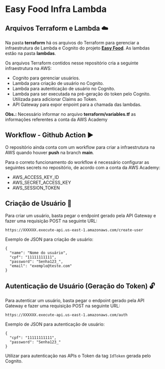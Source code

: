 # Easy Food Infra Lambda

## Arquivos Terraform e Lambda :cloud:
Na pasta **terraform** há os arquivos do Terraform para gerenciar a infraestrutura de Lambda e Cognito do projeto **[Easy Food](https://github.com/5soat-acme/easy-food)**. As lambdas estão na pasta **lambdas**.

Os arquivos Terraform contidos nesse repositório cria a seguinte infraestrutura na AWS:
- Cognito para gerenciar usuários.
- Lambda para criação de usuário no Cognito.
- Lambda para autenticação de usuário no Cognito.
- Lambda para ser executada na pré-geração do token pelo Cognito. Utilizada para adicionar Claims ao Token.
- API Gateway para expor enpoint para a chamada das lambdas.

**Obs.:** Necessário informar no arquivo **terraform/variables.tf** as informações referentes a conta da AWS Academy

## Workflow - Github Action :arrow_forward:
O repositório ainda conta com um workflow para criar a infraestrutura na AWS quando houver **push** na branch **main**.

Para o correto funcionamento do workflow é necessário configurar as seguintes secrets no repositório, de acordo com a conta da AWS Academy:
- AWS_ACCESS_KEY_ID
- AWS_SECRET_ACCESS_KEY
- AWS_SESSION_TOKEN

## Criação de Usuário :key:
Para criar um usuário, basta pegar o endpoint gerado pela API Gateway e fazer uma requisição POST na seguinte URL:
```
https://XXXXXX.execute-api.us-east-1.amazonaws.com/create-user
```
Exemplo de JSON para criação de usuário:
```
{
  "name": "Nome do usuário",
  "cpf": "11111111111",
  "password": "Senha123_",
  "email": "exemplo@teste.com"
}
```

## Autenticação de Usuário (Geração do Token) :unlock:
Para autenticar um usuário, basta pegar o endpoint gerado pela API Gateway e fazer uma requisição POST na seguinte URL:
```
https://XXXXXX.execute-api.us-east-1.amazonaws.com/auth
```
Exemplo de JSON para autenticação de usuário:
```
{
  "cpf": "11111111111",
  "password": "Senha123_"
}
```


Utilizar para autenticação nas APIs o Token da tag ```IdToken``` gerada pelo Cognito.